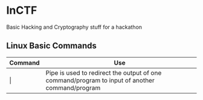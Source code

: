 # InCTF
Basic Hacking and Cryptography stuff for a hackathon

## Linux Basic Commands 

|Command|Use|
|---|---|
|\||Pipe is used to redirect the output of one command/program to input of another command/program|

